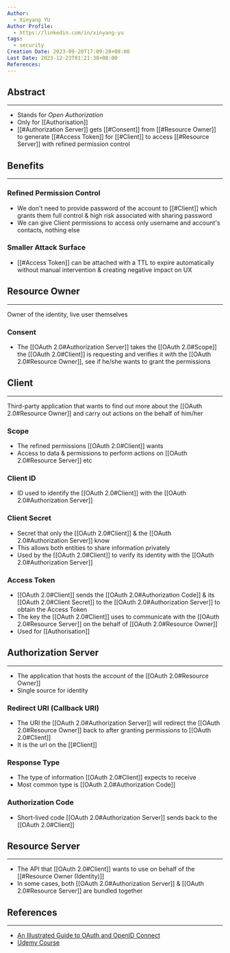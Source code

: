 ```yaml
---
Author:
  - Xinyang YU
Author Profile:
  - https://linkedin.com/in/xinyang-yu
tags:
  - security
Creation Date: 2023-09-20T17:09:28+08:00
Last Date: 2023-12-23T01:21:38+08:00
References: 
---
```

## Abstract
---
- Stands for *Open Authorization*
- Only for [[Authorisation]]
- [[#Authorization Server]] gets [[#Consent]] from [[#Resource Owner]] to generate [[#Access Token]] for [[#Client]] to access [[#Resource Server]] with refined permission control


## Benefits
---
### Refined Permission Control
- We don't need to provide password of the account to [[#Client]] which grants them full control & high risk associated with sharing password 
- We can give Client permissions to access only username and account's contacts, nothing else

### Smaller Attack Surface
- [[#Access Token]] can be attached with a TTL to expire automatically without manual intervention & creating negative impact on UX



## Resource Owner
---
Owner of the identity, live user themselves
### Consent
- The [[OAuth 2.0#Authorization Server]] takes the [[OAuth 2.0#Scope]] the [[OAuth 2.0#Client]] is requesting and verifies it with the [[OAuth 2.0#Resource Owner]], see if he/she wants to grant the permissions

## Client
---
Third-party application that wants to find out more about the [[OAuth 2.0#Resource Owner]] and carry out actions on the behalf of him/her
### Scope
- The refined permissions [[OAuth 2.0#Client]] wants
- Access to data & permissions to perform actions on [[OAuth 2.0#Resource Server]] etc

### Client ID
- ID used to identify the [[OAuth 2.0#Client]] with the [[OAuth 2.0#Authorization Server]]

### Client Secret 
- Secret that only the [[OAuth 2.0#Client]] & the [[OAuth 2.0#Authorization Server]] know
- This allows both entities to share information privately 
- Used by the [[OAuth 2.0#Client]] to verify its identity with the [[OAuth 2.0#Authorization Server]]
### Access Token
- [[OAuth 2.0#Client]] sends the [[OAuth 2.0#Authorization Code]] & its [[OAuth 2.0#Client Secret]] to the [[OAuth 2.0#Authorization Server]] to obtain the Access Token
- The key the [[OAuth 2.0#Client]] uses to communicate with the [[OAuth 2.0#Resource Server]] on the behalf of [[OAuth 2.0#Resource Owner]]
- Used for [[Authorisation]]

## Authorization Server
---
- The application that hosts the account of the  [[OAuth 2.0#Resource Owner]] 
- Single source for identity 
### Redirect URI (Callback URI)
- The URI the  [[OAuth 2.0#Authorization Server]] will redirect the  [[OAuth 2.0#Resource Owner]] back to after granting permissions to  [[OAuth 2.0#Client]]
- It is the url on the [[#Client]]
### Response Type
- The type of information [[OAuth 2.0#Client]] expects to receive
- Most common type is [[OAuth 2.0#Authorization Code]]
### Authorization Code
- Short-lived code [[OAuth 2.0#Authorization Server]] sends back to the [[OAuth 2.0#Client]]

## Resource Server
---
- The API that  [[OAuth 2.0#Client]] wants to use on behalf of the  [[#Resource Owner (Identity)]]
- In some cases, both  [[OAuth 2.0#Authorization Server]] &  [[OAuth 2.0#Resource Server]] are bundled together


## References
---
- [An Illustrated Guide to OAuth and OpenID Connect](https://www.youtube.com/watch?v=t18YB3xDfXI&t=44s)
- [Udemy Course](https://nlbsg.udemy.com/course/oauth-2-simplified/learn/lecture/23715618#overview)
